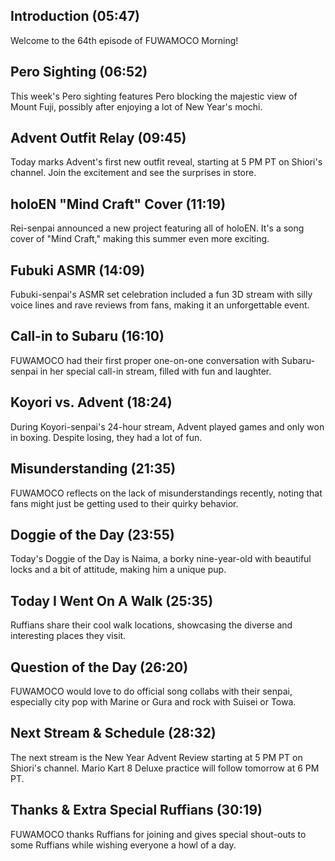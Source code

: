 ## Introduction (05:47)

Welcome to the 64th episode of FUWAMOCO Morning!

## Pero Sighting (06:52)

This week's Pero sighting features Pero blocking the majestic view of Mount Fuji, possibly after enjoying a lot of New Year's mochi.

## Advent Outfit Relay (09:45)

Today marks Advent's first new outfit reveal, starting at 5 PM PT on Shiori's channel. Join the excitement and see the surprises in store.

## holoEN "Mind Craft" Cover (11:19)

Rei-senpai announced a new project featuring all of holoEN. It's a song cover of "Mind Craft," making this summer even more exciting.

## Fubuki ASMR (14:09)

Fubuki-senpai's ASMR set celebration included a fun 3D stream with silly voice lines and rave reviews from fans, making it an unforgettable event.

## Call-in to Subaru (16:10)

FUWAMOCO had their first proper one-on-one conversation with Subaru-senpai in her special call-in stream, filled with fun and laughter.

## Koyori vs. Advent (18:24)

During Koyori-senpai's 24-hour stream, Advent played games and only won in boxing. Despite losing, they had a lot of fun.

## Misunderstanding (21:35)

FUWAMOCO reflects on the lack of misunderstandings recently, noting that fans might just be getting used to their quirky behavior.

## Doggie of the Day (23:55)

Today's Doggie of the Day is Naima, a borky nine-year-old with beautiful locks and a bit of attitude, making him a unique pup.

## Today I Went On A Walk (25:35)

Ruffians share their cool walk locations, showcasing the diverse and interesting places they visit.

## Question of the Day (26:20)

FUWAMOCO would love to do official song collabs with their senpai, especially city pop with Marine or Gura and rock with Suisei or Towa.

## Next Stream & Schedule (28:32)

The next stream is the New Year Advent Review starting at 5 PM PT on Shiori's channel. Mario Kart 8 Deluxe practice will follow tomorrow at 6 PM PT.

## Thanks & Extra Special Ruffians (30:19)

FUWAMOCO thanks Ruffians for joining and gives special shout-outs to some Ruffians while wishing everyone a howl of a day.
